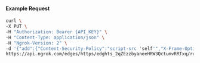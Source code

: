 <!-- Code generated for API Clients. DO NOT EDIT. -->

#### Example Request

```bash
curl \
-X PUT \
-H "Authorization: Bearer {API_KEY}" \
-H "Content-Type: application/json" \
-H "Ngrok-Version: 2" \
-d '{"add":{"Content-Security-Policy":"script-src 'self'","X-Frame-Options":"DENY"},"enabled":true}' \
https://api.ngrok.com/edges/https/edghts_2qZEzzbyaneeHRW3QctumvRRTxq/routes/edghtsrt_2qZF04dkToRCx3ntLOaEQZPHdN0/response_headers
```
